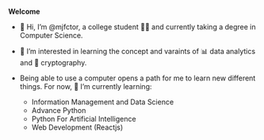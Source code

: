 **Welcome**
- 👋 Hi, I’m @mjfctor, a college student 🧑‍🎓 and currently taking a degree in Computer Science.

- 👀 I’m interested in learning the concept and varaints of 📊 data analytics and 💽 cryptography.

- Being able to use a computer opens a path for me to learn new different things. For now, 🌱 I’m currently learning:
   
   - Information Management and Data Science
   - Advance Python
   - Python For Artificial Intelligence
   - Web Development (Reactjs)


<!---
mjfctor/mjfctor is a ✨ special ✨ repository because its `README.md` (this file) appears on your GitHub profile.
You can click the Preview link to take a look at your changes.
--->
